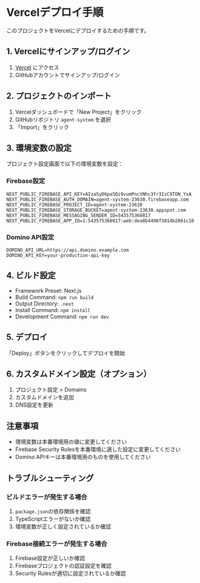 # Vercelデプロイ手順

このプロジェクトをVercelにデプロイするための手順です。

## 1. Vercelにサインアップ/ログイン

1. [Vercel](https://vercel.com) にアクセス
2. GitHubアカウントでサインアップ/ログイン

## 2. プロジェクトのインポート

1. Vercelダッシュボードで「New Project」をクリック
2. GitHubリポジトリ `agent-system` を選択
3. 「Import」をクリック

## 3. 環境変数の設定

プロジェクト設定画面で以下の環境変数を設定：

### Firebase設定
```
NEXT_PUBLIC_FIREBASE_API_KEY=AIzaSyD6pa5Qi9vumPncVNhc3fr3IzC9TON_YsA
NEXT_PUBLIC_FIREBASE_AUTH_DOMAIN=agent-system-23630.firebaseapp.com
NEXT_PUBLIC_FIREBASE_PROJECT_ID=agent-system-23630
NEXT_PUBLIC_FIREBASE_STORAGE_BUCKET=agent-system-23630.appspot.com
NEXT_PUBLIC_FIREBASE_MESSAGING_SENDER_ID=543575360817
NEXT_PUBLIC_FIREBASE_APP_ID=1:543575360817:web:dea8b4496f3814b2061c10
```

### Domino API設定
```
DOMINO_API_URL=https://api.domino.example.com
DOMINO_API_KEY=your-production-api-key
```

## 4. ビルド設定

- Framework Preset: Next.js
- Build Command: `npm run build`
- Output Directory: `.next`
- Install Command: `npm install`
- Development Command: `npm run dev`

## 5. デプロイ

「Deploy」ボタンをクリックしてデプロイを開始

## 6. カスタムドメイン設定（オプション）

1. プロジェクト設定 > Domains
2. カスタムドメインを追加
3. DNS設定を更新

## 注意事項

- 環境変数は本番環境用の値に変更してください
- Firebase Security Rulesを本番環境に適した設定に変更してください
- Domino APIキーは本番環境用のものを使用してください

## トラブルシューティング

### ビルドエラーが発生する場合
1. `package.json`の依存関係を確認
2. TypeScriptエラーがないか確認
3. 環境変数が正しく設定されているか確認

### Firebase接続エラーが発生する場合
1. Firebase設定が正しいか確認
2. Firebaseプロジェクトの認証設定を確認
3. Security Rulesが適切に設定されているか確認